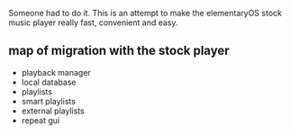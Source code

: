 Someone had to do it. This is an attempt to make the elementaryOS stock music player really fast, convenient and easy.

## map of migration with the stock player
* playback manager
* local database
* playlists
* smart playlists
* external playlists
* repeat gui
